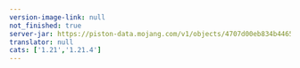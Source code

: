 ```yaml
---
version-image-link: null
not_finished: true
server-jar: https://piston-data.mojang.com/v1/objects/4707d00eb834b446575d89a61a11b5d548d8c001/server.jar
translator: null
cats: ['1.21','1.21.4']
---
```

